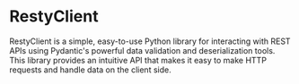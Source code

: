 # RestyClient
RestyClient is a simple, easy-to-use Python library for interacting with REST APIs using Pydantic's powerful data validation and deserialization tools. This library provides an intuitive API that makes it easy to make HTTP requests and handle data on the client side.
